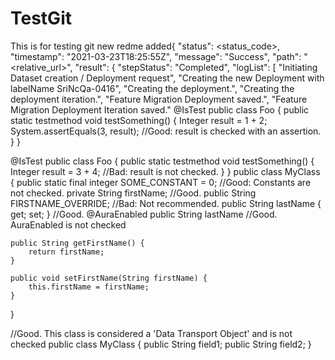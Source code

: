 # TestGit
This is for testing git
new redme added{
  "status": <status_code>,
  "timestamp": "2021-03-23T18:25:55Z",
  "message": "Success",
  "path": "<relative_url>",
  "result": {
		"stepStatus": "Completed",
		"logList": [
			"Initiating Dataset creation / Deployment request",
			"Creating the new Deployment with labelName SriNcQa-0416",
			"Creating the deployment.",
			"Creating the deployment iteration.",
			"Feature Migration Deployment saved.",
			"Feature Migration Deployment Iteration saved."
@IsTest
public class Foo  {
   public static testmethod void testSomething() {
   	  Integer result = 1 + 2;
      System.assertEquals(3, result); 				//Good: result is checked with an assertion.
   }
}


@IsTest
public class Foo  {
   public static testmethod void testSomething() {
   	  Integer result = 3 + 4;						//Bad: result is not checked.
   }
}
   public class MyClass {
  	public static final integer SOME_CONSTANT = 0;     //Good: Constants are not checked.
  	private String firstName;                          //Good.
  	public String FIRSTNAME_OVERRIDE;                 //Bad: Not recommended.
  	public String lastName { get; set; }               //Good.
  	@AuraEnabled public String lastName               //Good. AuraEnabled is not checked
  
  	public String getFirstName() {
    	return firstName;
  	}
  	
 	public void setFirstName(String firstName) {
	 	this.firstName = firstName;
  	}
   }
   
   //Good. This class is considered a 'Data Transport Object' and is not checked
   public class MyClass {
      public String field1;
      public String field2;
   }
    

